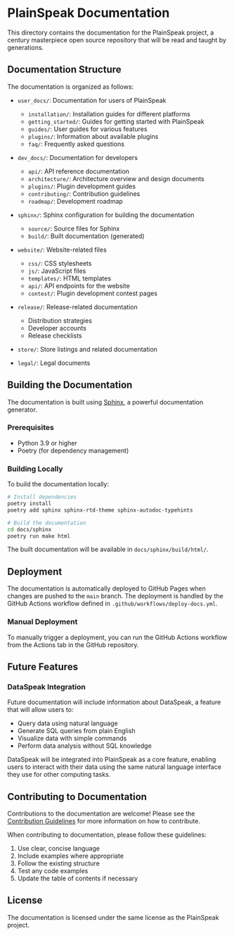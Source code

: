 # PlainSpeak Documentation

This directory contains the documentation for the PlainSpeak project, a century masterpiece open source repository that will be read and taught by generations.

## Documentation Structure

The documentation is organized as follows:

- `user_docs/`: Documentation for users of PlainSpeak
  - `installation/`: Installation guides for different platforms
  - `getting_started/`: Guides for getting started with PlainSpeak
  - `guides/`: User guides for various features
  - `plugins/`: Information about available plugins
  - `faq/`: Frequently asked questions

- `dev_docs/`: Documentation for developers
  - `api/`: API reference documentation
  - `architecture/`: Architecture overview and design documents
  - `plugins/`: Plugin development guides
  - `contributing/`: Contribution guidelines
  - `roadmap/`: Development roadmap

- `sphinx/`: Sphinx configuration for building the documentation
  - `source/`: Source files for Sphinx
  - `build/`: Built documentation (generated)

- `website/`: Website-related files
  - `css/`: CSS stylesheets
  - `js/`: JavaScript files
  - `templates/`: HTML templates
  - `api/`: API endpoints for the website
  - `contest/`: Plugin development contest pages

- `release/`: Release-related documentation
  - Distribution strategies
  - Developer accounts
  - Release checklists

- `store/`: Store listings and related documentation

- `legal/`: Legal documents

## Building the Documentation

The documentation is built using [Sphinx](https://www.sphinx-doc.org/), a powerful documentation generator.

### Prerequisites

- Python 3.9 or higher
- Poetry (for dependency management)

### Building Locally

To build the documentation locally:

```bash
# Install dependencies
poetry install
poetry add sphinx sphinx-rtd-theme sphinx-autodoc-typehints

# Build the documentation
cd docs/sphinx
poetry run make html
```

The built documentation will be available in `docs/sphinx/build/html/`.

## Deployment

The documentation is automatically deployed to GitHub Pages when changes are pushed to the `main` branch. The deployment is handled by the GitHub Actions workflow defined in `.github/workflows/deploy-docs.yml`.

### Manual Deployment

To manually trigger a deployment, you can run the GitHub Actions workflow from the Actions tab in the GitHub repository.

## Future Features

### DataSpeak Integration

Future documentation will include information about DataSpeak, a feature that will allow users to:

- Query data using natural language
- Generate SQL queries from plain English
- Visualize data with simple commands
- Perform data analysis without SQL knowledge

DataSpeak will be integrated into PlainSpeak as a core feature, enabling users to interact with their data using the same natural language interface they use for other computing tasks.

## Contributing to Documentation

Contributions to the documentation are welcome! Please see the [Contribution Guidelines](dev_docs/contributing/guide.md) for more information on how to contribute.

When contributing to documentation, please follow these guidelines:

1. Use clear, concise language
2. Include examples where appropriate
3. Follow the existing structure
4. Test any code examples
5. Update the table of contents if necessary

## License

The documentation is licensed under the same license as the PlainSpeak project.
